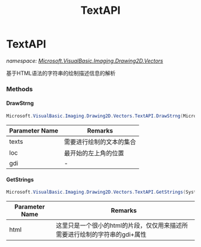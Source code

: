 ﻿---
title: TextAPI
---

# TextAPI
_namespace: [Microsoft.VisualBasic.Imaging.Drawing2D.Vectors](N-Microsoft.VisualBasic.Imaging.Drawing2D.Vectors.html)_

基于HTML语法的字符串的绘制描述信息的解析

### Methods

#### DrawStrng
```csharp
Microsoft.VisualBasic.Imaging.Drawing2D.Vectors.TextAPI.DrawStrng(Microsoft.VisualBasic.Imaging.Drawing2D.Vectors.DrawingString[],System.Drawing.Point,Microsoft.VisualBasic.Imaging.GDIPlusDeviceHandle)
```


|Parameter Name|Remarks|
|--------------|-------|
|texts|需要进行绘制的文本的集合|
|loc|最开始的左上角的位置|
|gdi|-|


#### GetStrings
```csharp
Microsoft.VisualBasic.Imaging.Drawing2D.Vectors.TextAPI.GetStrings(System.String,System.Drawing.Font,System.Drawing.Color)
```


|Parameter Name|Remarks|
|--------------|-------|
|html|这里只是一个很小的html的片段，仅仅用来描述所需要进行绘制的字符串的gdi+属性|





